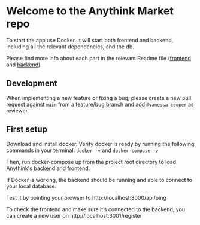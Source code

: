 # Welcome to the Anythink Market repo

To start the app use Docker. It will start both frontend and backend, including all the relevant dependencies, and the db.

Please find more info about each part in the relevant Readme file ([frontend](frontend/readme.md) and [backend](backend/README.md)).

## Development

When implementing a new feature or fixing a bug, please create a new pull request against `main` from a feature/bug branch and add `@vanessa-cooper` as reviewer.

## First setup

Download and install docker. Verify docker is ready by running the following commands in your terminal: 
`docker -v` and `docker-compose -v`

Then, run docker-compose up from the project root directory to load Anythink's backend and frontend.

If Docker is working, the backend should be running and able to connect to your local database.

Test it by pointing your browser to http://localhost:3000/api/ping

To check the frontend and make sure it’s connected to the backend, you can create a new user on http://localhost:3001/register